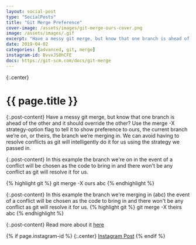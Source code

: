 ```yaml
---
layout: social-post
type: "SocialPosts"
title: "Git Merge Preference"
cover-image: /assets/images/git-merge-ours-cover.png
image: /assets/images/.gif
excerpt: "Have a messy git merge, but know that one branch is ahead of the other and it should override the other?"
date: 2019-04-02
categories: [advanced, git, merge]
instagram-id: BvvxJS8hCFE
docs: https://git-scm.com/docs/git-merge
---
```

{:.center}
# {{ page.title }}

{:.post-content}
Have a messy git merge, but know that one branch is ahead of the other and it 
should override the other? Use the merge -X strategy-option flag to tell it to 
show preference to ours, the current branch we’re on, or theirs, the branch we’re merging in.
We can avoid having to resolve conflicts as git will intelligently do it for us
using the strategy we passed in.

{:.post-content}
In this example the branch we're on in the event of a conflict will be chosen
as the code to bring in and there won't be any conflict as git will resolve it for us.

{% highlight git %}
git merge -X ours abc
{% endhighlight %}

{:.post-content}
In this example the branch we're merging in (abc) the event of a conflict will be chosen
as the code to bring in and there won't be any conflict as git will resolve it for us.
{% highlight git %}
git merge -X theirs abc
{% endhighlight %}

{:.post-content}
Read more about it <a href="{{page.docs}}" target="_blank">here</a>

{% if page.instagram-id %}
{:.center}
<a class="insta-link" href="https://www.instagram.com/p/{{page.instagram-id}}" target="_blank">Instagram Post</a>
{% endif %}
